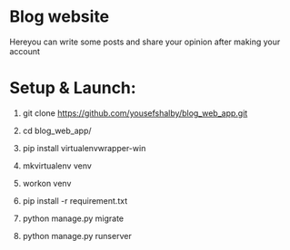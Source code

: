 # Blog website

<P>Hereyou can write some posts and share your opinion after making your account </p>

# Setup & Launch:

1. git clone https://github.com/yousefshalby/blog_web_app.git

2. cd blog_web_app/

3. pip install virtualenvwrapper-win

4. mkvirtualenv venv

5. workon venv

6. pip install -r requirement.txt

7. python manage.py migrate

8. python manage.py runserver
